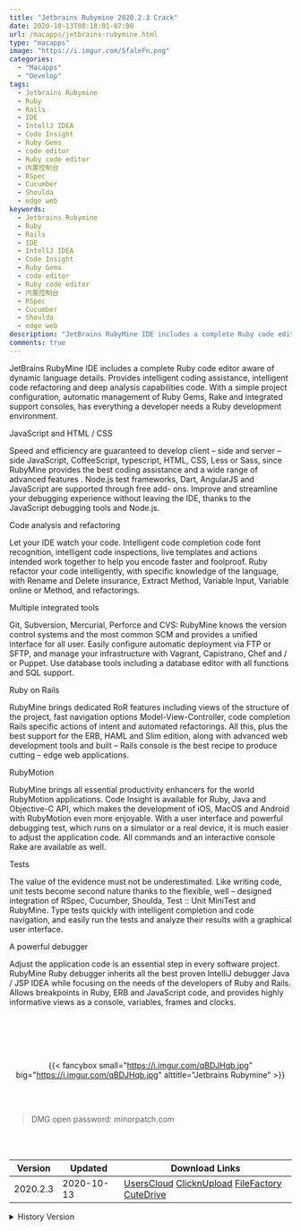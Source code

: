```yaml
---
title: "Jetbrains Rubymine 2020.2.3 Crack"
date: 2020-10-13T00:18:01-07:00
url: /macapps/jetbrains-rubymine.html
type: "macapps"
image: "https://i.imgur.com/SfaleFn.png"
categories:
  - "Macapps"
  - "Develop"
tags:
  - Jetbrains Rubymine
  - Ruby
  - Rails
  - IDE
  - IntellJ IDEA
  - Code Insight
  - Ruby Gems
  - code editor
  - Ruby code editor
  - 内置控制台
  - RSpec
  - Cucumber
  - Shoulda
  - edge web
keywords:
  - Jetbrains Rubymine
  - Ruby
  - Rails
  - IDE
  - IntellJ IDEA
  - Code Insight
  - Ruby Gems
  - code editor
  - Ruby code editor
  - 内置控制台
  - RSpec
  - Cucumber
  - Shoulda
  - edge web
description: "JetBrains RubyMine IDE includes a complete Ruby code editor aware of dynamic language details. Provides intelligent coding assistance, intelligent code refactoring and deep analysis capabilities code"
comments: true
---
```


JetBrains RubyMine IDE includes a complete Ruby code editor aware of dynamic language details. Provides intelligent coding assistance, intelligent code refactoring and deep analysis capabilities code. With a simple project configuration, automatic management of Ruby Gems, Rake and integrated support consoles, has everything a developer needs a Ruby development environment.

JavaScript and HTML / CSS

Speed and efficiency are guaranteed to develop client – side and server – side JavaScript, CoffeeScript, typescript, HTML, CSS, Less or Sass, since RubyMine provides the best coding assistance and a wide range of advanced features . Node.js test frameworks, Dart, AngularJS and JavaScript are supported through free add- ons. Improve and streamline your debugging experience without leaving the IDE, thanks to the JavaScript debugging tools and Node.js.

Code analysis and refactoring

Let your IDE watch your code. Intelligent code completion code font recognition, intelligent code inspections, live templates and actions intended work together to help you encode faster and foolproof. Ruby refactor your code intelligently, with specific knowledge of the language, with Rename and Delete insurance, Extract Method, Variable Input, Variable online or Method, and refactorings.

Multiple integrated tools

Git, Subversion, Mercurial, Perforce and CVS: RubyMine knows the version control systems and the most common SCM and provides a unified interface for all user. Easily configure automatic deployment via FTP or SFTP, and manage your infrastructure with Vagrant, Capistrano, Chef and / or Puppet. Use database tools including a database editor with all functions and SQL support.

Ruby on Rails

RubyMine brings dedicated RoR features including views of the structure of the project, fast navigation options Model-View-Controller, code completion Rails specific actions of intent and automated refactorings. All this, plus the best support for the ERB, HAML and Slim edition, along with advanced web development tools and built – Rails console is the best recipe to produce cutting – edge web applications.

RubyMotion

RubyMine brings all essential productivity enhancers for the world RubyMotion applications. Code Insight is available for Ruby, Java and Objective-C API, which makes the development of iOS, MacOS and Android with RubyMotion even more enjoyable. With a user interface and powerful debugging test, which runs on a simulator or a real device, it is much easier to adjust the application code. All commands and an interactive console Rake are available as well.

Tests

The value of the evidence must not be underestimated. Like writing code, unit tests become second nature thanks to the flexible, well – designed integration of RSpec, Cucumber, Shoulda, Test :: Unit MiniTest and RubyMine. Type tests quickly with intelligent completion and code navigation, and easily run the tests and analyze their results with a graphical user interface.

A powerful debugger

Adjust the application code is an essential step in every software project. RubyMine Ruby debugger inherits all the best proven IntelliJ debugger Java / JSP IDEA while focusing on the needs of the developers of Ruby and Rails. Allows breakpoints in Ruby, ERB and JavaScript code, and provides highly informative views as a console, variables, frames and clocks.

<br/>
<br/>
<script async src="https://pagead2.googlesyndication.com/pagead/js/adsbygoogle.js"></script>
<ins class="adsbygoogle"
     style="display:block; text-align:center;"
     data-ad-layout="in-article"
     data-ad-format="fluid"
     data-ad-client="ca-pub-8746275014476192"
     data-ad-slot="5144997159"></ins>
<script>
     (adsbygoogle = window.adsbygoogle || []).push({});
</script>
<br/>
<br/>


<center>

{{< fancybox small="https://i.imgur.com/qBDJHqb.jpg" big="https://i.imgur.com/qBDJHqb.jpg" alttitle="Jetbrains Rubymine" >}}

</center>

<br/>
<br/>


> DMG open password: minorpatch.com

<br/>

<br/>
<div id="history_version" class="history_version">

| Version | Updated | Download Links |
| ---- | ---- | ---- |
| 2020.2.3 | 2020-10-13 | [UsersCloud](https://ouo.io/3fiCSv)   [ClicknUpload](https://ouo.io/vbYb2ob)   [FileFactory](https://ouo.io/tCdF4o)   [CuteDrive](https://ouo.io/tCdF4o) |
<details>
<summary>History Version</summary>

| Version | Updated | Download Links |
| ---- | ---- | ---- |
| 2020.2.2 | 2020-09-18 | [UsersCloud](https://ouo.io/WwJ9f)   [ClicknUpload](https://ouo.io/fqfDih)   [FileFactory](https://ouo.io/EFSt4Q)   [CuteDrive](https://ouo.io/WwJ9f) |
</details>

</div>
